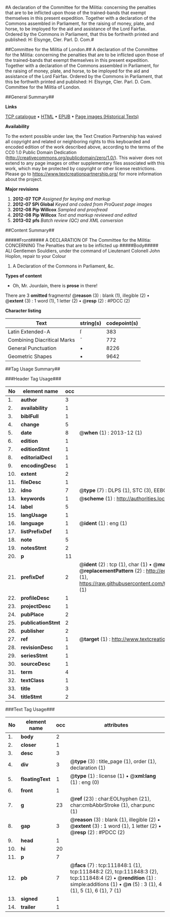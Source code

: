 #A declaration of the Committee for the Militia: concerning the penalties that are to be inflicted upon those of the trained-bands that exempt themselves in this present expedition. Together with a declaration of the Commons assembled in Parliament, for the raising of money, plate, and horse, to be imployed for the aid and assistance of the Lord Fairfax. Ordered by the Commons in Parliament, that this be forthwith printed and published: H: Elsynge, Cler. Parl. D. Com.#

##Committee for the Militia of London.##
A declaration of the Committee for the Militia: concerning the penalties that are to be inflicted upon those of the trained-bands that exempt themselves in this present expedition. Together with a declaration of the Commons assembled in Parliament, for the raising of money, plate, and horse, to be imployed for the aid and assistance of the Lord Fairfax. Ordered by the Commons in Parliament, that this be forthwith printed and published: H: Elsynge, Cler. Parl. D. Com.
Committee for the Militia of London.

##General Summary##

**Links**

[TCP catalogue](http://www.ota.ox.ac.uk/tcp/)  • 
[HTML](http://tei.it.ox.ac.uk/tcp/Texts-HTML/free/A82/A82130.html)  • 
[EPUB](http://tei.it.ox.ac.uk/tcp/Texts-EPUB/free/A82/A82130.epub) • 
[Page images (Historical Texts)](https://historicaltexts.jisc.ac.uk/eebo-99859751e)

**Availability**

To the extent possible under law, the Text Creation Partnership has waived all copyright and related or neighboring rights to this keyboarded and encoded edition of the work described above, according to the terms of the CC0 1.0 Public Domain Dedication (http://creativecommons.org/publicdomain/zero/1.0/). This waiver does not extend to any page images or other supplementary files associated with this work, which may be protected by copyright or other license restrictions. Please go to https://www.textcreationpartnership.org/ for more information about the project.

**Major revisions**

1. __2012-07__ __TCP__ *Assigned for keying and markup*
1. __2012-07__ __SPi Global__ *Keyed and coded from ProQuest page images*
1. __2012-08__ __Pip Willcox__ *Sampled and proofread*
1. __2012-08__ __Pip Willcox__ *Text and markup reviewed and edited*
1. __2013-02__ __pfs__ *Batch review (QC) and XML conversion*

##Content Summary##

#####Front#####
A DECLARATION OF The Committee for the Militia: CONCERNING The Penalties that are to be inflicted up
#####Body#####
ALl Gentlemen Souldiers, under the command of Lieutenant Colonell John Hopſon, repair to your Colour
1. A Declaration of the Commons in Parliament, &c.

**Types of content**

  * Oh, Mr. Jourdain, there is **prose** in there!

There are 3 **omitted** fragments! 
 @__reason__ (3) : blank (1), illegible (2)  •  @__extent__ (3) : 1 word (1), 1 letter (2)  •  @__resp__ (2) : #PDCC (2)

**Character listing**


|Text|string(s)|codepoint(s)|
|---|---|---|
|Latin Extended-A|ſ|383|
|Combining             Diacritical Marks|̄|772|
|General Punctuation|•|8226|
|Geometric Shapes|▪|9642|

##Tag Usage Summary##

###Header Tag Usage###

|No|element name|occ|attributes|
|---|---|---|---|
|1.|__author__|3||
|2.|__availability__|1||
|3.|__biblFull__|1||
|4.|__change__|5||
|5.|__date__|8| @__when__ (1) : 2013-12 (1)|
|6.|__edition__|1||
|7.|__editionStmt__|1||
|8.|__editorialDecl__|1||
|9.|__encodingDesc__|1||
|10.|__extent__|2||
|11.|__fileDesc__|1||
|12.|__idno__|7| @__type__ (7) : DLPS (1), STC (3), EEBO-CITATION (1), PROQUEST (1), VID (1)|
|13.|__keywords__|1| @__scheme__ (1) : http://authorities.loc.gov/ (1)|
|14.|__label__|5||
|15.|__langUsage__|1||
|16.|__language__|1| @__ident__ (1) : eng (1)|
|17.|__listPrefixDef__|1||
|18.|__note__|5||
|19.|__notesStmt__|2||
|20.|__p__|11||
|21.|__prefixDef__|2| @__ident__ (2) : tcp (1), char (1)  •  @__matchPattern__ (2) : ([0-9\-]+):([0-9IVX]+) (1), (.+) (1)  •  @__replacementPattern__ (2) : http://eebo.chadwyck.com/downloadtiff?vid=$1&page=$2 (1), https://raw.githubusercontent.com/textcreationpartnership/Texts/master/tcpchars.xml#$1 (1)|
|22.|__profileDesc__|1||
|23.|__projectDesc__|1||
|24.|__pubPlace__|2||
|25.|__publicationStmt__|2||
|26.|__publisher__|2||
|27.|__ref__|1| @__target__ (1) : http://www.textcreationpartnership.org/docs/. (1)|
|28.|__revisionDesc__|1||
|29.|__seriesStmt__|1||
|30.|__sourceDesc__|1||
|31.|__term__|4||
|32.|__textClass__|1||
|33.|__title__|3||
|34.|__titleStmt__|2||


###Text Tag Usage###

|No|element name|occ|attributes|
|---|---|---|---|
|1.|__body__|2||
|2.|__closer__|1||
|3.|__desc__|3||
|4.|__div__|3| @__type__ (3) : title_page (1), order (1), declaration (1)|
|5.|__floatingText__|1| @__type__ (1) : license (1)  •  @__xml:lang__ (1) : eng (0)|
|6.|__front__|1||
|7.|__g__|23| @__ref__ (23) : char:EOLhyphen (21), char:cmbAbbrStroke (1), char:punc (1)|
|8.|__gap__|3| @__reason__ (3) : blank (1), illegible (2)  •  @__extent__ (3) : 1 word (1), 1 letter (2)  •  @__resp__ (2) : #PDCC (2)|
|9.|__head__|1||
|10.|__hi__|20||
|11.|__p__|7||
|12.|__pb__|7| @__facs__ (7) : tcp:111848:1 (1), tcp:111848:2 (2), tcp:111848:3 (2), tcp:111848:4 (2)  •  @__rendition__ (1) : simple:additions (1)  •  @__n__ (5) : 3 (1), 4 (1), 5 (1), 6 (1), 7 (1)|
|13.|__signed__|1||
|14.|__trailer__|1||
